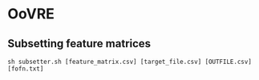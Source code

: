 # OoVRE

## Subsetting feature matrices

    sh subsetter.sh [feature_matrix.csv] [target_file.csv] [OUTFILE.csv] [fofn.txt]
    
    


















